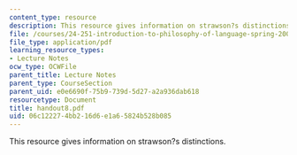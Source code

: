 ```yaml
---
content_type: resource
description: This resource gives information on strawson?s distinctions.
file: /courses/24-251-introduction-to-philosophy-of-language-spring-2005/06c122274bb216d6e1a65824b528b085_handout8.pdf
file_type: application/pdf
learning_resource_types:
- Lecture Notes
ocw_type: OCWFile
parent_title: Lecture Notes
parent_type: CourseSection
parent_uid: e0e6690f-75b9-739d-5d27-a2a936dab618
resourcetype: Document
title: handout8.pdf
uid: 06c12227-4bb2-16d6-e1a6-5824b528b085
---
```

This resource gives information on strawson?s distinctions.

